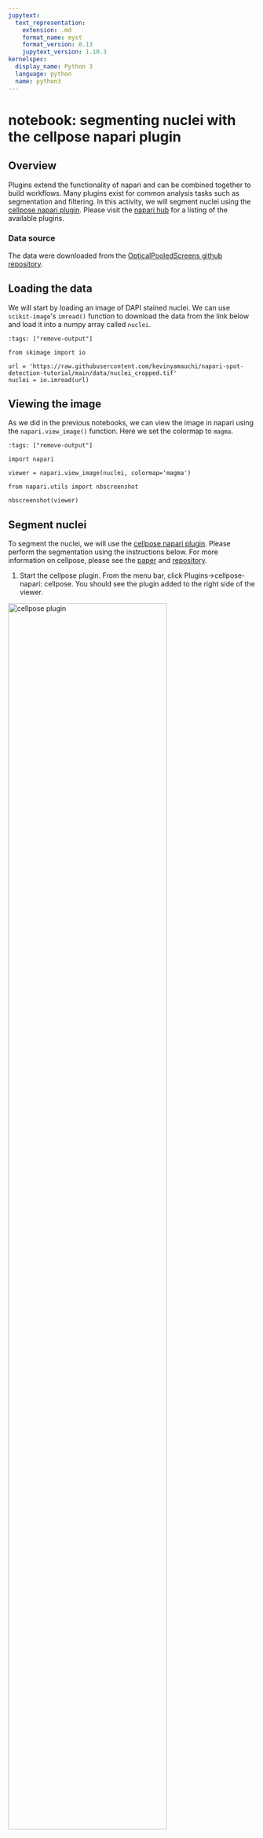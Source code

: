 ```yaml
---
jupytext:
  text_representation:
    extension: .md
    format_name: myst
    format_version: 0.13
    jupytext_version: 1.10.3
kernelspec:
  display_name: Python 3
  language: python
  name: python3
---
```


# notebook: segmenting nuclei with the cellpose napari plugin

## Overview

Plugins extend the functionality of napari and can be combined together to build workflows. Many plugins exist for common analysis tasks such as segmentation and filtering. In this activity, we will segment nuclei using the [cellpose napari plugin](https://github.com/MouseLand/cellpose-napari). Please visit the [napari hub](https://www.napari-hub.org/) for a listing of the available plugins.

### Data source

The data were downloaded from the [OpticalPooledScreens github repository](https://github.com/feldman4/OpticalPooledScreens).

## Loading the data

We will start by loading an image of DAPI stained nuclei. We can use `scikit-image`'s `imread()` function to download the data from the link below and load it into a numpy array called `nuclei`.

```{code-cell} python
:tags: ["remove-output"]

from skimage import io

url = 'https://raw.githubusercontent.com/kevinyamauchi/napari-spot-detection-tutorial/main/data/nuclei_cropped.tif'
nuclei = io.imread(url)
```

## Viewing the image

As we did in the previous notebooks, we can view the image in napari using the `napari.view_image()` function. Here we set the colormap to `magma`.

```{code-cell} python
:tags: ["remove-output"]

import napari

viewer = napari.view_image(nuclei, colormap='magma')
```

```{code-cell} python
from napari.utils import nbscreenshot

nbscreenshot(viewer)
```

## Segment nuclei

To segment the nuclei, we will use the [cellpose napari plugin](https://github.com/MouseLand/cellpose-napari). Please perform the segmentation using the instructions below. For more information on cellpose, please see the [paper](https://www.nature.com/articles/s41592-020-01018-x) and [repository](https://github.com/MouseLand/cellpose).

1. Start the cellpose plugin. From the menu bar, click Plugins->cellpose-napari: cellpose. You should see the plugin added to the right side of the viewer.

<img src="https://raw.githubusercontent.com/alisterburt/napari-workshops/main/napari-workshops/notebooks/resources/cellpose_plugin.png" alt="cellpose plugin"  width="80%">


2. Select the "nuclei" image layer.

<img src="https://raw.githubusercontent.com/alisterburt/napari-workshops/main/napari-workshops/notebooks/resources/cellpose_screenshots_image_selection.png" alt="select the image layer"  width="80%">


3. Set the model type to "nuclei"

<img src="https://raw.githubusercontent.com/alisterburt/napari-workshops/main/napari-workshops/notebooks/resources/cellpose_screenshots_model_selection.png" alt="select the nuclei model"  width="80%">


4. We need to give cellpose an estimate of the size of the nuclei so it can properly scale the data. We can do so using a napari Shapes layer. With the Shapes layer, we will outline some nuclei and then cellpose will use those annotations to estimate the size of the nuclei.
    1. Click the "add Shapes" layer button in the viewer. This will create and select a new layer called "Shapes".

    <img src="https://raw.githubusercontent.com/alisterburt/napari-workshops/main/napari-workshops/notebooks/resources/cellpose_screenshots_add_shape.png" alt="add a shapes layer to measure the diameter"  width="80%">

    2. Set the mode to "Ellipse" by clicking the button in the layer controls.
    3. In the canvas, click and drag to add an ellipse that around a "representative" nucleus. For the purpose of this demo, this is enough, but for other data you may need to give more examples to make a better estimate of the cell diameter. If you need to pan/zoom while adding an ellipse, holding the spacebar will allow you to pan/zoom using your mouse (pan via click/drag, zoom by scrolling).
    4. If you would like to edit or move an ellipse, you can switch to "Select shapes" mode in the viewer. Shapes can now be moved by clicking on them and then dragging. They can be resized by selecting them and then dragging the control points.
    
    <img src="https://raw.githubusercontent.com/alisterburt/napari-workshops/main/napari-workshops/notebooks/resources/cellpose_screenshots_select_shape.png" alt="use selection mode to edit shapes"  width="80%">

    5. Once you are happy with your annotations, you can click the "compute diameter from shape layer" button and you will see the "diameter" value populated. For this demo, the value is typically around 10 pixels.
    
    <img src="https://raw.githubusercontent.com/alisterburt/napari-workshops/main/napari-workshops/notebooks/resources/cellpose_screenshots_diameter.png" alt="estimate the cell diameters"  width="80%">


5. For this demo, we recommend de-selecting "average 4 nets"(potentially less accurate, but faster segmentation) and otherwise using the default settings. If you would like to learn more about the cellpose settings, please see the [cellpose plugin documentation](https://cellpose-napari.readthedocs.io/en/latest/settings.html).

    <img src="https://raw.githubusercontent.com/alisterburt/napari-workshops/main/napari-workshops/notebooks/resources/cellpose_screenshots_settings.png" alt="select the segmentation settings"  width="80%">

	
6. Now you are ready to run the segmentation! Click the "run segmentation" button. Segmentation for this demo typically takes ~1.5 minutes. Note that there is not currently a progress bar, so please just be patient.

    <img src="https://raw.githubusercontent.com/alisterburt/napari-workshops/main/napari-workshops/notebooks/resources/cellpose_screenshots_run.png" alt="start the segmentation"  width="80%">


7. When the segmentation is completed, you will see some new layers added to the layer list. Of particular interest is "nuclei_p_masks_000", which contains our segmentation mask added as a Labels layer.

    <img src="https://raw.githubusercontent.com/alisterburt/napari-workshops/main/napari-workshops/notebooks/resources/cellpose_screenshots_results.png" alt="completed segmentation"  width="80%">

## Quantify nuclei shape

In this next section, we will compute and display some basic properties of the segmented cells (e.g., area) using scikit-image and matplotlib.

### Measure area and perimeter

We can use the scikit-image [`regionprops_table`](https://scikit-image.org/docs/dev/api/skimage.measure.html#skimage.measure.regionprops_table) function to measure the area and perimeter of the detected nuclei. `regionprops_table` outputs a dictionary where each key is a name of a measurement (e.g., `'area'`) and the value is the measurement value for each detected object (nucleus in the case).

```{code-cell} ipython3
:tags: ["remove-cell"]

from skimage.io import imread

label_im = imread('./data/nuclei_cp_masks_000.png')
viewer.add_labels(label_im, name='nuclei_cp_masks_000')
```

```{code-cell} ipython3
from skimage.measure import regionprops_table

# measure the area and nucleus for each nucleus
rp_table = regionprops_table(
    viewer.layers['nuclei_cp_masks_000'].data,
    properties=('area', 'perimeter')
)
```

```{code-cell} ipython3
from matplotlib import pyplot as plt
import numpy as np


# print the median area
median_area = np.median(rp_table['area'])
print(f'median area: {median_area} px')

# plot a histogram of the areas
plt.hist(rp_table['area']);
plt.xlabel('nucleus area', fontsize=20);
plt.ylabel('count', fontsize=20);
plt.show();
```

Finally, we can calculate the circularity from the area and perimeter measurements we made above. The circularity is a shape factor that is 1 when the object is a circle and less than one for shapes that are more "starfish-like"/ The circularity is defined as

$$f_{circ} = \frac{4 \pi A}{P^2}$$

where A is the area and P is the perimeter of the object. We plot the circularity vs. the area and see that the circularity of the nuclei does not appear to depend on the area.

```{code-cell} ipython3
# calculate the circularity of the nuclei
circularity = (4 * np.pi * rp_table['area']) / np.square(rp_table['perimeter'])

# use matplot lib to visualize the relationship between nucleus circularity and area
plt.scatter(rp_table['area'], circularity);
plt.xlabel('nucleus area', fontsize=20);
plt.ylabel('circularity', fontsize=20);
plt.ylim((0, 2))
plt.show()
```

# Conclusions

In this notebook, we have used the cellpose-napari plugin to perform nucleus segmentation. We then used the results of the segmentation to inspect the relationship between nucleus area and circularity. This demonstration highlights how one can combine napari plugins and python libraries to make measurements on microscopy data.

